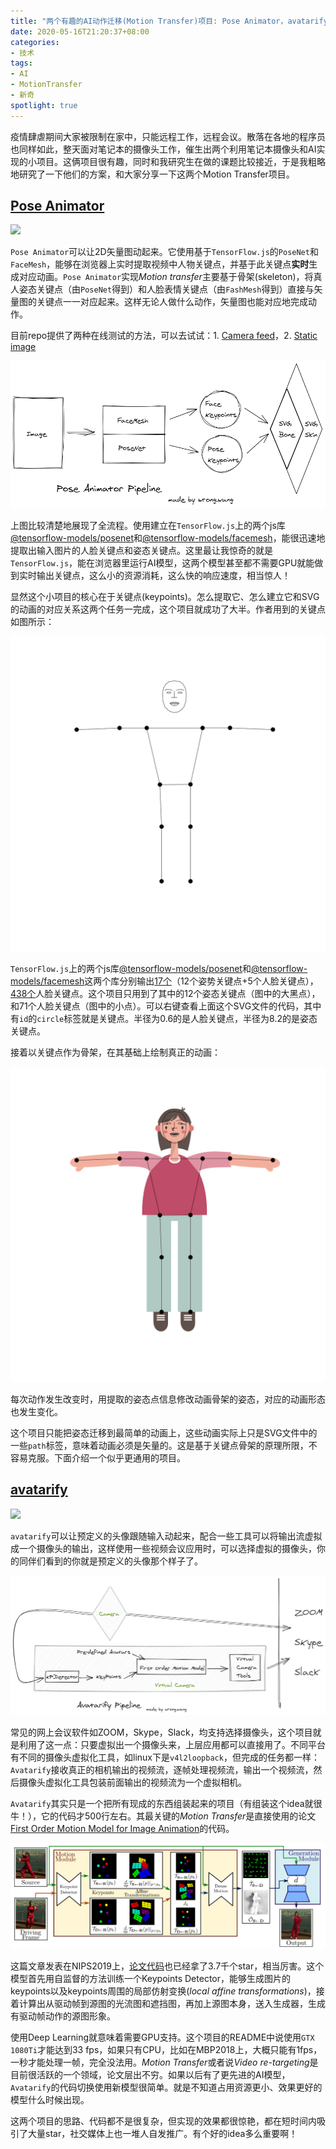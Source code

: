 ```yaml
---
title: "两个有趣的AI动作迁移(Motion Transfer)项目: Pose Animator，avatarify"
date: 2020-05-16T21:20:37+08:00
categories:
- 技术
tags:
- AI
- MotionTransfer
- 新奇
spotlight: true
---
```


疫情肆虐期间大家被限制在家中，只能远程工作，远程会议。散落在各地的程序员也同样如此，整天面对笔记本的摄像头工作，催生出两个利用笔记本摄像头和AI实现的小项目。这俩项目很有趣，同时和我研究生在做的课题比较接近，于是我粗略地研究了一下他们的方案，和大家分享一下这两个Motion Transfer项目。

## [Pose Animator](https://github.com/yemount/pose-animator)

![](https://cdn.jsdelivr.net/gh/yemount/pose-animator@cb2be70a3501e57e66fe185daca44cc2afe18ce8/resources/gifs/avatar-new-1.gif)

`Pose Animator`可以让2D矢量图动起来。它使用基于`TensorFlow.js`的`PoseNet`和`FaceMesh`，能够在浏览器上实时提取视频中人物关键点，并基于此关键点**实时**生成对应动画。`Pose Animator`实现*Motion transfer*主要基于骨架(skeleton)，将真人姿态关键点（由`PoseNet`得到）和人脸表情关键点（由`FashMesh`得到）直接与矢量图的关键点一一对应起来。这样无论人做什么动作，矢量图也能对应地完成动作。

目前repo提供了两种在线测试的方法，可以去试试：1. [Camera feed](https://pose-animator-demo.firebaseapp.com/camera.html)，2. [Static image](https://pose-animator-demo.firebaseapp.com/static_image.html)

![](Pose-Animator-Pipeline.png)

上图比较清楚地展现了全流程。使用建立在`TensorFlow.js`上的两个js库[@tensorflow-models/posenet](https://www.npmjs.com/package/@tensorflow-models/posenet)和[@tensorflow-models/facemesh](https://www.npmjs.com/package/@tensorflow-models/facemesh)，能很迅速地提取出输入图片的人脸关键点和姿态关键点。这里最让我惊奇的就是`TensorFlow.js`，能在浏览器里运行AI模型，这两个模型甚至都不需要GPU就能做到实时输出关键点，这么小的资源消耗，这么快的响应速度，相当惊人！

显然这个小项目的核心在于关键点(keypoints)。怎么提取它、怎么建立它和SVG的动画的对应关系这两个任务一完成，这个项目就成功了大半。作者用到的关键点如图所示：

![](pa-keypoints.svg)


`TensorFlow.js`上的两个js库[@tensorflow-models/posenet](https://www.npmjs.com/package/@tensorflow-models/posenet)和[@tensorflow-models/facemesh](https://www.npmjs.com/package/@tensorflow-models/facemesh)这两个库分别输出[17个](https://www.npmjs.com/package/@tensorflow-models/posenet#keypoints)（12个姿势关键点+5个人脸关键点），[438个](https://drive.google.com/file/d/1VFC_wIpw4O7xBOiTgUldl79d9LA-LsnA/view)人脸关键点。这个项目只用到了其中的12个姿态关键点（图中的大黑点），和71个人脸关键点（图中的小点）。可以右键查看上面这个SVG文件的代码，其中有`id`的`circle`标签就是关键点。半径为0.6的是人脸关键点，半径为8.2的是姿态关键点。

接着以关键点作为骨架，在其基础上绘制真正的动画：

![](pa-girl.svg)

每次动作发生改变时，用提取的姿态点信息修改动画骨架的姿态，对应的动画形态也发生变化。

这个项目只能把姿态迁移到最简单的动画上，这些动画实际上只是SVG文件中的一些`path`标签，意味着动画必须是矢量的。这是基于关键点骨架的原理所限，不容易克服。下面介绍一个似乎更通用的项目。

## [avatarify](https://github.com/alievk/avatarify)

![](https://cdn.jsdelivr.net/gh/alievk/avatarify@f693f7563f4f9d9fe51524e3ab3526bd94e2b8a0/docs/mona.gif)


`avatarify`可以让预定义的头像跟随输入动起来，配合一些工具可以将输出流虚拟成一个摄像头的输出，这样使用一些视频会议应用时，可以选择虚拟的摄像头，你的同伴们看到的你就是预定义的头像那个样子了。

![](Avatarify.png)

常见的网上会议软件如ZOOM，Skype，Slack，均支持选择摄像头，这个项目就是利用了这一点：只要虚拟出一个摄像头来，上层应用都可以直接用了。不同平台有不同的摄像头虚拟化工具，如linux下是`v4l2loopback`，但完成的任务都一样：`Avatarify`接收真正的相机输出的视频流，逐帧处理视频流，输出一个视频流，然后摄像头虚拟化工具包装前面输出的视频流为一个虚拟相机。

`Avatarify`其实只是一个把所有现成的东西组装起来的项目（有组装这个idea就很牛！），它的代码才500行左右。其最关键的*Motion Transfer*是直接使用的论文[First Order Motion Model for Image Animation](https://papers.nips.cc/paper/8935-first-order-motion-model-for-image-animation.pdf)的代码。

![](first-order-model-pipeline.png)

这篇文章发表在NIPS2019上，[论文代码](https://github.com/AliaksandrSiarohin/first-order-model)也已经拿了3.7千个star，相当厉害。这个模型首先用自监督的方法训练一个Keypoints Detector，能够生成图片的keypoints以及keypoints周围的局部仿射变换(*local affine transformations*)，接着计算出从驱动帧到源图的光流图和遮挡图，再加上源图本身，送入生成器，生成有驱动帧动作的源图形象。

使用Deep Learning就意味着需要GPU支持。这个项目的README中说使用`GTX 1080Ti`才能达到33 fps，如果只有CPU，比如在MBP2018上，大概只能有1fps，一秒才能处理一帧，完全没法用。*Motion Transfer*或者说*Video re-targeting*是目前很活跃的一个领域，论文层出不穷。如果以后有了更先进的AI模型，`Avatarify`的代码切换使用新模型很简单。就是不知道占用资源更小、效果更好的模型什么时候出现。

这两个项目的思路、代码都不是很复杂，但实现的效果都很惊艳，都在短时间内吸引了大量star，社交媒体上也一堆人自发推广。有个好的idea多么重要啊！




